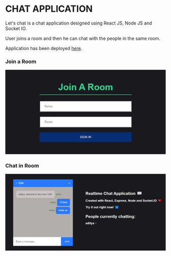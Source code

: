 # CHAT APPLICATION

Let's chat is a chat application designed using React JS, Node JS and Socket IO.

User joins a room and then he can chat with the people in the same room.

Application has been deployed [here](https://vigilant-turing-5d0f87.netlify.app/).

### Join a Room

![Join in Room](https://github.com/Adityak4201/lets-chat/blob/master/client/Images/Join.JPG)

### Chat in Room
![Chat in Room](https://github.com/Adityak4201/lets-chat/blob/master/client/Images/Chat.JPG)
